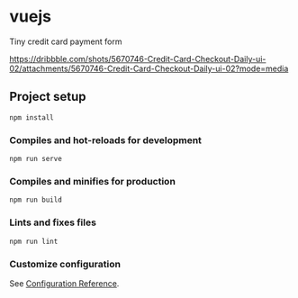 # vuejs

Tiny credit card payment form

https://dribbble.com/shots/5670746-Credit-Card-Checkout-Daily-ui-02/attachments/5670746-Credit-Card-Checkout-Daily-ui-02?mode=media

## Project setup
```
npm install
```

### Compiles and hot-reloads for development
```
npm run serve
```

### Compiles and minifies for production
```
npm run build
```

### Lints and fixes files
```
npm run lint
```

### Customize configuration
See [Configuration Reference](https://cli.vuejs.org/config/).
